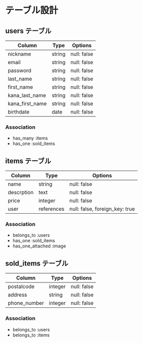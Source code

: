 # テーブル設計

## users テーブル

| Column          | Type     | Options     |
| --------------- | -------- | ----------- |
| nickname        | string   | null: false |
| email           | string   | null: false |
| password        | string   | null: false |
| last_name       | string   | null: false |
| first_name      | string   | null: false |
| kana_last_name  | string   | null: false |
| kana_first_name | string   | null: false |
| birthdate       | date     | null: false |
### Association

- has_many :items
- has_one :sold_items

## items テーブル

| Column     | Type       | Options                        |
| ---------- | ---------- | ------------------------------ |
| name       | string     | null: false                    | 
| descrption | text       | null: false                    |
| price      | integer    | null: false                    |
| user       | references | null: false, foreign_key: true |

### Association

- belongs_to :users
- has_one :sold_items
- has_one_attached :image

## sold_items テーブル

| Column       | Type    | Options     |
| ------------ | ------- | ----------- |
| postalcode   | integer | null: false |
| address      | string  | null: false | 
| phone_number | integer | null: false |

### Association

- belongs_to :users
- belongs_to :items

